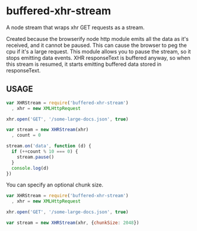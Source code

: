 # buffered-xhr-stream

A node stream that wraps xhr GET requests as a stream. 

Created because the browserify node http module emits all the data as it's received, and it cannot be paused. This can cause the browser to peg the cpu if it's a large request. This module allows you to pause the stream, so it stops emitting data events. XHR responseText is buffered anyway, so when this stream is resumed, it starts emitting buffered data stored in responseText.

## USAGE

```javascript
var XHRStream = require('buffered-xhr-stream')
  , xhr = new XMLHttpRequest

xhr.open('GET', '/some-large-docs.json', true)

var stream = new XHRStream(xhr)
  , count = 0

stream.on('data', function (d) {
  if (++count % 10 === 0) {
    stream.pause()
  }
  console.log(d)
})

```

You can specify an optional chunk size.
```javascript
var XHRStream = require('buffered-xhr-stream')
  , xhr = new XMLHttpRequest

xhr.open('GET', '/some-large-docs.json', true)

var stream = new XHRStream(xhr, {chunkSize: 2048})
```
